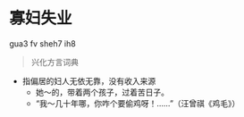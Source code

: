 # 寡妇失业
gua3 fv sheh7 ih8
> 兴化方言词典
- 指偏居的妇人无依无靠，没有收入来源
  - 她～的，带着两个孩子，过着苦日子。
  - “我～几十年哪，你咋个要偷鸡呀！……”（汪曾祺《鸡毛》）
